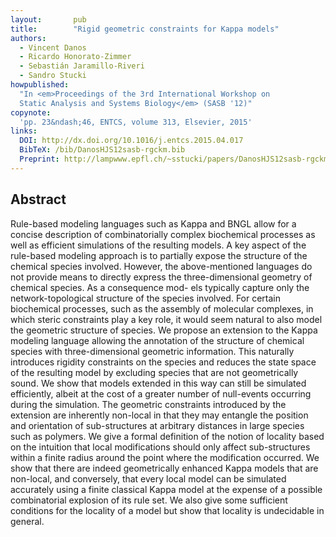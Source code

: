 ```yaml
---
layout:       pub
title:        "Rigid geometric constraints for Kappa models"
authors:
  - Vincent Danos
  - Ricardo Honorato-Zimmer
  - Sebastián Jaramillo-Riveri
  - Sandro Stucki
howpublished:
  "In <em>Proceedings of the 3rd International Workshop on
  Static Analysis and Systems Biology</em> (SASB '12)"
copynote:
  'pp. 23&ndash;46, ENTCS, volume 313, Elsevier, 2015'
links:
  DOI: http://dx.doi.org/10.1016/j.entcs.2015.04.017
  BibTeX: /bib/DanosHJS12sasb-rgckm.bib
  Preprint: http://lampwww.epfl.ch/~sstucki/papers/DanosHJS12sasb-rgckm.pdf
---
```


## Abstract

Rule-based modeling languages such as Kappa and BNGL allow for a
concise description of combinatorially complex biochemical processes
as well as efficient simulations of the resulting models. A key aspect
of the rule-based modeling approach is to partially expose the
structure of the chemical species involved. However, the
above-mentioned languages do not provide means to directly express the
three-dimensional geometry of chemical species. As a consequence mod-
els typically capture only the network-topological structure of the
species involved. For certain biochemical processes, such as the
assembly of molecular complexes, in which steric constraints play a
key role, it would seem natural to also model the geometric structure
of species. We propose an extension to the Kappa modeling language
allowing the annotation of the structure of chemical species with
three-dimensional geometric information. This naturally introduces
rigidity constraints on the species and reduces the state space of the
resulting model by excluding species that are not geometrically
sound. We show that models extended in this way can still be simulated
efficiently, albeit at the cost of a greater number of null-events
occurring during the simulation.  The geometric constraints introduced
by the extension are inherently non-local in that they may entangle
the position and orientation of sub-structures at arbitrary distances
in large species such as polymers. We give a formal definition of the
notion of locality based on the intuition that local modifications
should only affect sub-structures within a finite radius around the
point where the modification occurred. We show that there are indeed
geometrically enhanced Kappa models that are non-local, and
conversely, that every local model can be simulated accurately using a
finite classical Kappa model at the expense of a possible
combinatorial explosion of its rule set. We also give some sufficient
conditions for the locality of a model but show that locality is
undecidable in general.
